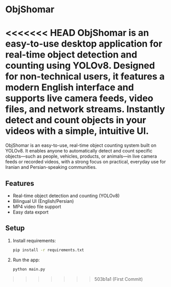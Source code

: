 # ObjShomar
<<<<<<< HEAD
ObjShomar is an easy-to-use desktop application for real-time object detection and counting using YOLOv8. Designed for non-technical users, it features a modern English interface and supports live camera feeds, video files, and network streams. Instantly detect and count objects in your videos with a simple, intuitive UI.
=======

ObjShomar is an easy-to-use, real-time object counting system built on YOLOv8. It enables anyone to automatically detect and count specific objects—such as people, vehicles, products, or animals—in live camera feeds or recorded videos, with a strong focus on practical, everyday use for Iranian and Persian-speaking communities.

## Features
- Real-time object detection and counting (YOLOv8)
- Bilingual UI (English/Persian)
- MP4 video file support
- Easy data export

## Setup
1. Install requirements:
   ```bash
   pip install -r requirements.txt
   ```
2. Run the app:
   ```bash
   python main.py
   ``` 
>>>>>>> 503b1a1 (First Commit)
